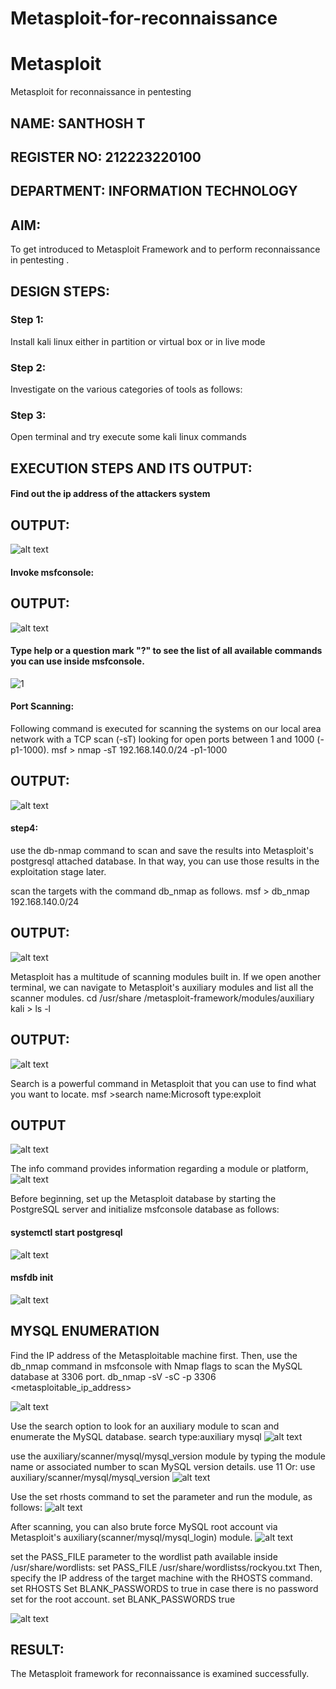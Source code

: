 # Metasploit-for-reconnaissance
# Metasploit
Metasploit for reconnaissance in pentesting

## NAME: SANTHOSH T
## REGISTER NO: 212223220100
## DEPARTMENT: INFORMATION TECHNOLOGY

## AIM:

To get introduced to Metasploit Framework and to  perform reconnaissance  in pentesting .

## DESIGN STEPS:

### Step 1:

Install kali linux either in partition or virtual box or in live mode

### Step 2:

Investigate on the various categories of tools as follows:

### Step 3:

Open terminal and try execute some kali linux commands

## EXECUTION STEPS AND ITS OUTPUT:
#### Find out the ip address of the attackers system
## OUTPUT:
![alt text](image.png)

#### Invoke msfconsole:
## OUTPUT:
![alt text](image-1.png)
#### Type help or a question mark "?" to see the list of all available commands you can use inside msfconsole.
![1](image-2.png)

#### Port Scanning:
Following command is executed for scanning the systems on our local area network with a TCP scan (-sT) looking for open ports between 1 and 1000 (-p1-1000).
msf >  nmap -sT 192.168.140.0/24 -p1-1000
## OUTPUT:
![alt text](image-3.png)

#### step4:
use the db-nmap command to scan and save the results into Metasploit's postgresql attached database. In that way, you can use those results in the exploitation stage later.

scan the targets with the command db_nmap as follows.
msf > db_nmap 192.168.140.0/24
## OUTPUT:
![alt text](<Screenshot 2024-11-11 135754.png>)

Metasploit has a multitude of scanning modules built in. If we open another terminal, we can navigate to Metasploit's auxiliary modules and list all the scanner modules.
cd /usr/share /metasploit-framework/modules/auxiliary
kali > ls -l
## OUTPUT:
![alt text](image-4.png)



Search is a powerful command in Metasploit that you can use to find what you want to locate. 
msf >search name:Microsoft type:exploit

## OUTPUT
![alt text](image-5.png)

The info command provides information regarding a module or platform,
![alt text](image-6.png)

Before beginning, set up the Metasploit database by starting the PostgreSQL server and initialize msfconsole database as follows:
#### systemctl start postgresql
![alt text](<Screenshot 2024-11-11 124850.png>)
#### msfdb init
![alt text](<Screenshot 2024-11-11 125446.png>)
## MYSQL ENUMERATION
Find the IP address of the Metasploitable machine first. Then, use the db_nmap command in msfconsole with Nmap flags to scan the MySQL database at 3306 port.
 db_nmap -sV -sC -p 3306 <metasploitable_ip_address>

![alt text](image-7.png)


Use the search option to look for an auxiliary module to scan and enumerate the MySQL database.
search type:auxiliary mysql
![alt text](<Screenshot 2024-11-11 141221.png>)

use the auxiliary/scanner/mysql/mysql_version module by typing the module name or associated number to scan MySQL version details.
use 11
Or:
use auxiliary/scanner/mysql/mysql_version
![alt text](image-8.png)


Use the set rhosts command to set the parameter and run the module, as follows:
![alt text](image-9.png)

After scanning, you can also brute force MySQL root account via Metasploit's auxiliary(scanner/mysql/mysql_login) module.
![alt text](image-10.png)

set the PASS_FILE parameter to the wordlist path available inside /usr/share/wordlists:
set PASS_FILE /usr/share/wordlistss/rockyou.txt
Then, specify the IP address of the target machine with the RHOSTS command.
set RHOSTS <metasploitable-ip-address>
Set BLANK_PASSWORDS to true in case there is no password set for the root account.
set BLANK_PASSWORDS true


![alt text](image-11.png)



## RESULT:
The Metasploit framework for reconnaissance is  examined successfully.
